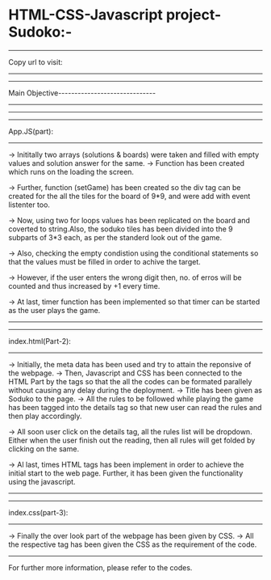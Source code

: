# HTML-CSS-Javascript project-Sudoko:-
**************************************************************************
Copy url to visit:  
**************************************************************************

*****************
Main Objective------------------------------
*****************
<!-- Sudoku is a logic-based, combinatorial number-placement puzzle. In classic Sudoku, the objective is to fill a 9 × 9 grid with digits so that each column, each row, and each of the nine 3 × 3 subgrids that compose the grid (also called "boxes", "blocks", or "regions") contain all of the digits from 1 to 9. The puzzle setter provides a partially completed grid, which for a well-posed puzzle has a single solution. -->
----------------------------------------------------------------------------------------

*************
App.JS(part):
*************

->  Inititally two arrays (solutions & boards) were taken and filled with empty values and solution answer for the same.
->  Function has been created which runs on the loading the screen.

->  Further, function (setGame) has been created so the div tag can be created for the all the tiles for
the board of 9*9, and were add with event listenter too.

->  Now, using two for loops values has been replicated on the board and coverted to string.Also, the soduko tiles has been divided into the 9 subparts of 3*3 each, as per the standerd look out of the game.

->  Also, checking the empty condistion using the conditional statements so that the values must be filled in order to achive the target.

->  However, if the user enters the wrong digit then, no. of erros will be counted and thus increased by +1 every time.

-> At last, timer function has been implemented so that timer can be started as the user plays the game.

------------------------------------------------------------------------------------------

*******************
index.html(Part-2):
*******************

->  Initially, the meta data has been used and try to attain the reponsive of the webpage.
->  Then, Javascript and CSS has been connected to the HTML Part by the tags so that the all the codes can be formated parallely without causing any delay during the deployment.
->  Title has been given as Soduko to the page.
->  All the rules to be followed while playing the game has been tagged into the details tag so that new user can read the rules and then play accordingly.

->  All soon user click on the details tag, all the rules list will be dropdown. Either when the user finish out the reading, then all rules will get folded by clicking on the same.

->  Al last, times HTML tags has been implement in order to achieve the initial start to the web page. Further, it has been given the functionality using the javascript.

------------------------------------------------------------------------------------------------

******************
index.css(part-3):
******************

->  Finally the over look part of the webpage has been given by CSS.
->  All the respective tag has been given the CSS as the requirement of the code.

------------------------------------------------------------------------------------------------


For further more information, please refer to the codes.
